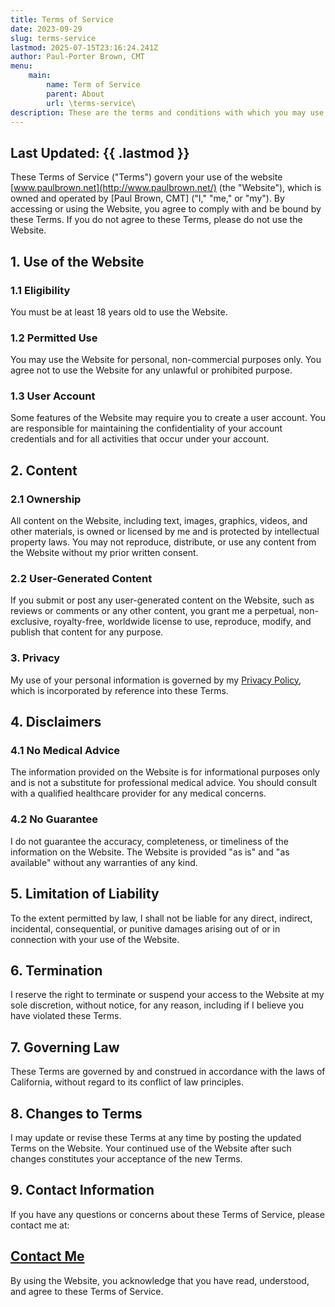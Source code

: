 ```yaml
---
title: Terms of Service
date: 2023-09-29
slug: terms-service
lastmod: 2025-07-15T23:16:24.241Z
author: Paul-Porter Brown, CMT
menu:
    main:
        name: Term of Service
        parent: About
        url: \terms-service\
description: These are the terms and conditions with which you may use my website.
---
```


## Last Updated: {{ .lastmod }}

These Terms of Service ("Terms") govern your use of the website [www.paulbrown.net](http://www.paulbrown.net/) (the "Website"), which is owned and operated by \[Paul Brown, CMT\] ("I," "me," or "my"). By accessing or using the Website, you agree to comply with and be bound by these Terms. If you do not agree to these Terms, please do not use the Website.

## 1. Use of the Website

### 1.1 Eligibility

You must be at least 18 years old to use the Website.

### 1.2 Permitted Use

You may use the Website for personal, non-commercial purposes only. You agree not to use the Website for any unlawful or prohibited purpose.

### 1.3 User Account

Some features of the Website may require you to create a user account. You are responsible for maintaining the confidentiality of your account credentials and for all activities that occur under your account.

## 2. Content

### 2.1 Ownership

All content on the Website, including text, images, graphics, videos, and other materials, is owned or licensed by me and is protected by intellectual property laws. You may not reproduce, distribute, or use any content from the Website without my prior written consent.

### 2.2 User-Generated Content

If you submit or post any user-generated content on the Website, such as reviews or comments or any other content, you grant me a perpetual, non-exclusive, royalty-free, worldwide license to use, reproduce, modify, and publish that content for any purpose.

### 3. Privacy

My use of your personal information is governed by my [Privacy Policy](https://paulbrown.net/privacy-policy/), which is incorporated by reference into these Terms.

## 4. Disclaimers

### 4.1 No Medical Advice

The information provided on the Website is for informational purposes only and is not a substitute for professional medical advice. You should consult with a qualified healthcare provider for any medical concerns.

### 4.2 No Guarantee

I do not guarantee the accuracy, completeness, or timeliness of the information on the Website. The Website is provided "as is" and "as available" without any warranties of any kind.

## 5. Limitation of Liability

To the extent permitted by law, I shall not be liable for any direct, indirect, incidental, consequential, or punitive damages arising out of or in connection with your use of the Website.

## 6. Termination

I reserve the right to terminate or suspend your access to the Website at my sole discretion, without notice, for any reason, including if I believe you have violated these Terms.

## 7. Governing Law

These Terms are governed by and construed in accordance with the laws of California, without regard to its conflict of law principles.

## 8. Changes to Terms

I may update or revise these Terms at any time by posting the updated Terms on the Website. Your continued use of the Website after such changes constitutes your acceptance of the new Terms.

## 9. Contact Information

If you have any questions or concerns about these Terms of Service, please contact me at:

## [Contact Me](https://paulbrown.net/contact/)

By using the Website, you acknowledge that you have read, understood, and agree to these Terms of Service.
